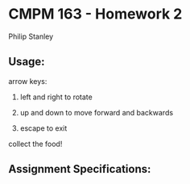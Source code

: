 # CMPM 163 - Homework 2
Philip Stanley

Usage:
------
arrow keys:

1. left and right to rotate

2. up and down to move forward and backwards

3. escape to exit

collect the food!

Assignment Specifications:
--------------------------
